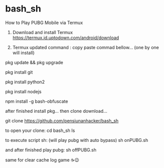 # bash_sh

How to Play PUBG Mobile via Termux

1. Download and install Termux
https://termux.id.uptodown.com/android/download

2. Termux updated command :
copy paste commad bellow...
(one by one will install)

pkg update && pkg upgrade

pkg install git

pkg install python2

pkg install nodejs

npm install -g bash-obfuscate

after finished install pkg...
then clone download...

git clone https://github.com/pensiunanhacker/bash_sh

to open your clone:
cd bash_sh
ls

to execute script sh:
(will play pubg with auto bypass)
sh onPUBG.sh

and after finished play pubg:
sh offPUBG.sh

same for clear cache log game
☕😉





